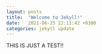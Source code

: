 ```yaml
---
layout: posts
title:  "Welcome to Jekyll!"
date:   2021-06-25 22:11:42 +0300
categories: jekyll update
---
```

THIS IS JUST A TEST!!